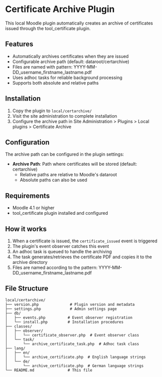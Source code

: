 
# Certificate Archive Plugin

This local Moodle plugin automatically creates an archive of certificates issued through the tool_certificate plugin.

## Features

- Automatically archives certificates when they are issued
- Configurable archive path (default: dataroot/certarchive)
- Files are named with pattern: YYYY-MM-DD_username_firstname_lastname.pdf
- Uses adhoc tasks for reliable background processing
- Supports both absolute and relative paths

## Installation

1. Copy the plugin to `local/certarchive/`
2. Visit the site administration to complete installation
3. Configure the archive path in Site Administration > Plugins > Local plugins > Certificate Archive

## Configuration

The archive path can be configured in the plugin settings:
- **Archive Path**: Path where certificates will be stored (default: certarchive)
  - Relative paths are relative to Moodle's dataroot
  - Absolute paths can also be used

## Requirements

- Moodle 4.1 or higher
- tool_certificate plugin installed and configured

## How it works

1. When a certificate is issued, the `certificate_issued` event is triggered
2. The plugin's event observer catches this event
3. An adhoc task is queued to handle the archiving
4. The task generates/retrieves the certificate PDF and copies it to the archive directory
5. Files are named according to the pattern: YYYY-MM-DD_username_firstname_lastname.pdf

## File Structure

```
local/certarchive/
├── version.php              # Plugin version and metadata
├── settings.php             # Admin settings page
├── db/
│   ├── events.php          # Event observer registration
│   └── install.php         # Installation procedures
├── classes/
│   ├── observer/
│   │   └── certificate_observer.php  # Event observer class
│   └── task/
│       └── archive_certificate_task.php  # Adhoc task class
├── lang/
│   ├── en/
│   │   └── archive_certificate.php  # English language strings
│   └── de/
│       └── archive_certificate.php  # German language strings
└── README.md               # This file

